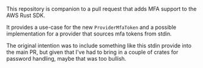 This repository is companion to a pull request that adds MFA support to the AWS Rust SDK.

It provides a use-case for the new `ProviderMfaToken` and a possible implementation for a provider
that sources mfa tokens from stdin.

The original intention was to include something like this stdin provide into the main PR, but
given that I've had to bring in a couple of crates for password handling, maybe that was too
bullish.
